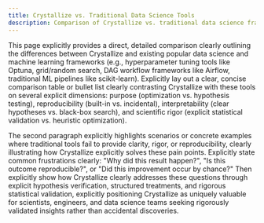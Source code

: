 ```yaml
---
title: Crystallize vs. Traditional Data Science Tools
description: Comparison of Crystallize vs. traditional data science frameworks.
---
```


This page explicitly provides a direct, detailed comparison clearly outlining the differences between Crystallize and existing popular data science and machine learning frameworks (e.g., hyperparameter tuning tools like Optuna, grid/random search, DAG workflow frameworks like Airflow, traditional ML pipelines like scikit-learn). Explicitly lay out a clear, concise comparison table or bullet list clearly contrasting Crystallize with these tools on several explicit dimensions: purpose (optimization vs. hypothesis testing), reproducibility (built-in vs. incidental), interpretability (clear hypotheses vs. black-box search), and scientific rigor (explicit statistical validation vs. heuristic optimization).

The second paragraph explicitly highlights scenarios or concrete examples where traditional tools fail to provide clarity, rigor, or reproducibility, clearly illustrating how Crystallize explicitly solves these pain points. Explicitly state common frustrations clearly: "Why did this result happen?", "Is this outcome reproducible?", or "Did this improvement occur by chance?" Then explicitly show how Crystallize clearly addresses these questions through explicit hypothesis verification, structured treatments, and rigorous statistical validation, explicitly positioning Crystallize as uniquely valuable for scientists, engineers, and data science teams seeking rigorously validated insights rather than accidental discoveries.
